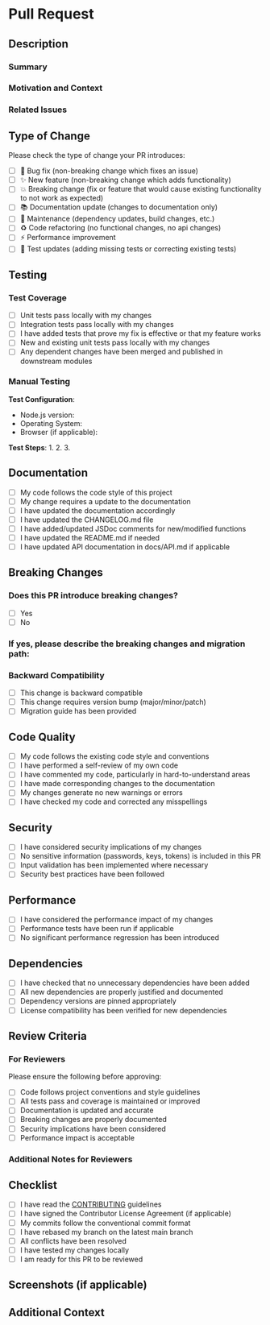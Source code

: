 # Pull Request

## Description

### Summary
<!-- Provide a brief description of the changes in this PR -->

### Motivation and Context
<!-- Why is this change required? What problem does it solve? -->
<!-- If it fixes an open issue, please link to the issue here -->

### Related Issues
<!-- Link any related issues using keywords like "Fixes #123", "Closes #456", "Relates to #789" -->

## Type of Change

Please check the type of change your PR introduces:

- [ ] 🐛 Bug fix (non-breaking change which fixes an issue)
- [ ] ✨ New feature (non-breaking change which adds functionality)
- [ ] 💥 Breaking change (fix or feature that would cause existing functionality to not work as expected)
- [ ] 📚 Documentation update (changes to documentation only)
- [ ] 🔧 Maintenance (dependency updates, build changes, etc.)
- [ ] ♻️ Code refactoring (no functional changes, no api changes)
- [ ] ⚡ Performance improvement
- [ ] 🧪 Test updates (adding missing tests or correcting existing tests)

## Testing

### Test Coverage
- [ ] Unit tests pass locally with my changes
- [ ] Integration tests pass locally with my changes
- [ ] I have added tests that prove my fix is effective or that my feature works
- [ ] New and existing unit tests pass locally with my changes
- [ ] Any dependent changes have been merged and published in downstream modules

### Manual Testing
<!-- Describe the tests that you ran to verify your changes -->
<!-- Provide instructions so we can reproduce -->
<!-- Please also list any relevant details for your test configuration -->

**Test Configuration**:
- Node.js version:
- Operating System:
- Browser (if applicable):

**Test Steps**:
1. 
2. 
3. 

## Documentation

- [ ] My code follows the code style of this project
- [ ] My change requires a update to the documentation
- [ ] I have updated the documentation accordingly
- [ ] I have updated the CHANGELOG.md file
- [ ] I have added/updated JSDoc comments for new/modified functions
- [ ] I have updated the README.md if needed
- [ ] I have updated API documentation in docs/API.md if applicable

## Breaking Changes

### Does this PR introduce breaking changes?
- [ ] Yes
- [ ] No

### If yes, please describe the breaking changes and migration path:
<!-- Describe what breaks and how users should migrate their code -->

### Backward Compatibility
- [ ] This change is backward compatible
- [ ] This change requires version bump (major/minor/patch)
- [ ] Migration guide has been provided

## Code Quality

- [ ] My code follows the existing code style and conventions
- [ ] I have performed a self-review of my own code
- [ ] I have commented my code, particularly in hard-to-understand areas
- [ ] I have made corresponding changes to the documentation
- [ ] My changes generate no new warnings or errors
- [ ] I have checked my code and corrected any misspellings

## Security

- [ ] I have considered security implications of my changes
- [ ] No sensitive information (passwords, keys, tokens) is included in this PR
- [ ] Input validation has been implemented where necessary
- [ ] Security best practices have been followed

## Performance

- [ ] I have considered the performance impact of my changes
- [ ] Performance tests have been run if applicable
- [ ] No significant performance regression has been introduced

## Dependencies

- [ ] I have checked that no unnecessary dependencies have been added
- [ ] All new dependencies are properly justified and documented
- [ ] Dependency versions are pinned appropriately
- [ ] License compatibility has been verified for new dependencies

## Review Criteria

### For Reviewers
Please ensure the following before approving:

- [ ] Code follows project conventions and style guidelines
- [ ] All tests pass and coverage is maintained or improved
- [ ] Documentation is updated and accurate
- [ ] Breaking changes are properly documented
- [ ] Security implications have been considered
- [ ] Performance impact is acceptable

### Additional Notes for Reviewers
<!-- Any specific areas you'd like reviewers to focus on -->

## Checklist

- [ ] I have read the [CONTRIBUTING](CONTRIBUTING.md) guidelines
- [ ] I have signed the Contributor License Agreement (if applicable)
- [ ] My commits follow the conventional commit format
- [ ] I have rebased my branch on the latest main branch
- [ ] All conflicts have been resolved
- [ ] I have tested my changes locally
- [ ] I am ready for this PR to be reviewed

## Screenshots (if applicable)

<!-- Add screenshots to help explain your changes -->

## Additional Context

<!-- Add any other context about the pull request here -->